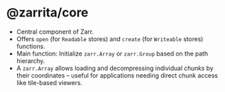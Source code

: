 # @zarrita/core

- Central component of Zarr.
- Offers `open` (for `Readable` stores) and `create` (for `Writeable` stores) functions.
- Main function: Initialize `zarr.Array` or `zarr.Group` based on the path hierarchy.
- A `zarr.Array` allows loading and decompressing individual _chunks_ by their coordinates – useful for applications needing direct chunk access like tile-based viewers.

